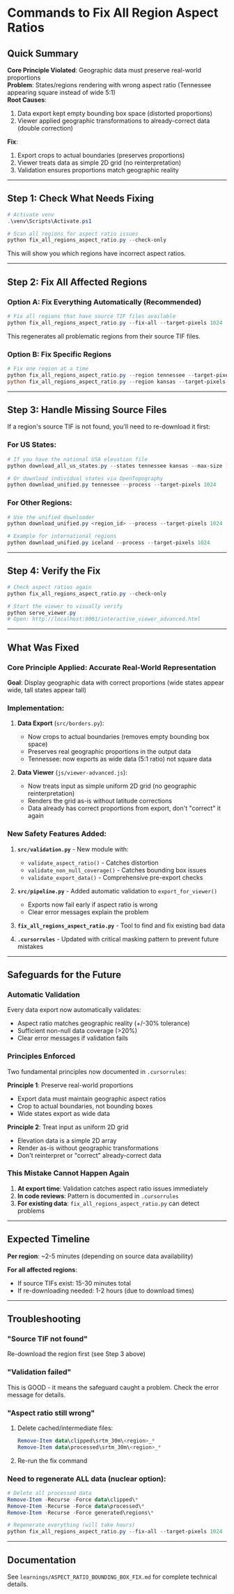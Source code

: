 # Commands to Fix All Region Aspect Ratios

## Quick Summary

**Core Principle Violated**: Geographic data must preserve real-world proportions  
**Problem**: States/regions rendering with wrong aspect ratio (Tennessee appearing square instead of wide 5:1)  
**Root Causes**: 
1. Data export kept empty bounding box space (distorted proportions)
2. Viewer applied geographic transformations to already-correct data (double correction)

**Fix**: 
1. Export crops to actual boundaries (preserves proportions)
2. Viewer treats data as simple 2D grid (no reinterpretation)
3. Validation ensures proportions match geographic reality  

---

## Step 1: Check What Needs Fixing

```powershell
# Activate venv
.\venv\Scripts\Activate.ps1

# Scan all regions for aspect ratio issues
python fix_all_regions_aspect_ratio.py --check-only
```

This will show you which regions have incorrect aspect ratios.

---

## Step 2: Fix All Affected Regions

### Option A: Fix Everything Automatically (Recommended)

```powershell
# Fix all regions that have source TIF files available
python fix_all_regions_aspect_ratio.py --fix-all --target-pixels 1024
```

This regenerates all problematic regions from their source TIF files.

### Option B: Fix Specific Regions

```powershell
# Fix one region at a time
python fix_all_regions_aspect_ratio.py --region tennessee --target-pixels 1024
python fix_all_regions_aspect_ratio.py --region kansas --target-pixels 1024
```

---

## Step 3: Handle Missing Source Files

If a region's source TIF is not found, you'll need to re-download it first:

### For US States:

```powershell
# If you have the national USA elevation file
python download_all_us_states.py --states tennessee kansas --max-size 1024

# Or download individual states via OpenTopography
python download_unified.py tennessee --process --target-pixels 1024
```

### For Other Regions:

```powershell
# Use the unified downloader
python download_unified.py <region_id> --process --target-pixels 1024

# Example for international regions
python download_unified.py iceland --process --target-pixels 1024
```

---

## Step 4: Verify the Fix

```powershell
# Check aspect ratios again
python fix_all_regions_aspect_ratio.py --check-only

# Start the viewer to visually verify
python serve_viewer.py
# Open: http://localhost:8001/interactive_viewer_advanced.html
```

---

## What Was Fixed

### Core Principle Applied: Accurate Real-World Representation

**Goal**: Display geographic data with correct proportions (wide states appear wide, tall states appear tall)

### Implementation:

1. **Data Export** (`src/borders.py`):
   - Now crops to actual boundaries (removes empty bounding box space)
   - Preserves real geographic proportions in the output data
   - Tennessee: now exports as wide data (5:1 ratio) not square data

2. **Data Viewer** (`js/viewer-advanced.js`):
   - Now treats input as simple uniform 2D grid (no geographic reinterpretation)
   - Renders the grid as-is without latitude corrections
   - Data already has correct proportions from export, don't "correct" it again

### New Safety Features Added:

1. **`src/validation.py`** - New module with:
   - `validate_aspect_ratio()` - Catches distortion
   - `validate_non_null_coverage()` - Catches bounding box issues
   - `validate_export_data()` - Comprehensive pre-export checks

2. **`src/pipeline.py`** - Added automatic validation to `export_for_viewer()`
   - Exports now fail early if aspect ratio is wrong
   - Clear error messages explain the problem

3. **`fix_all_regions_aspect_ratio.py`** - Tool to find and fix existing bad data

4. **`.cursorrules`** - Updated with critical masking pattern to prevent future mistakes

---

## Safeguards for the Future

### Automatic Validation

Every data export now automatically validates:
-  Aspect ratio matches geographic reality (+/-30% tolerance)
-  Sufficient non-null data coverage (>20%)
-  Clear error messages if validation fails

### Principles Enforced

Two fundamental principles now documented in `.cursorrules`:

**Principle 1**: Preserve real-world proportions
- Export data must maintain geographic aspect ratios
- Crop to actual boundaries, not bounding boxes
- Wide states export as wide data

**Principle 2**: Treat input as uniform 2D grid
- Elevation data is a simple 2D array
- Render as-is without geographic transformations
- Don't reinterpret or "correct" already-correct data

### This Mistake Cannot Happen Again

1. **At export time**: Validation catches aspect ratio issues immediately
2. **In code reviews**: Pattern is documented in `.cursorrules`
3. **For existing data**: `fix_all_regions_aspect_ratio.py` can detect problems

---

## Expected Timeline

**Per region**: ~2-5 minutes (depending on source data availability)

**For all affected regions**: 
- If source TIFs exist: 15-30 minutes total
- If re-downloading needed: 1-2 hours (due to download times)

---

## Troubleshooting

### "Source TIF not found"
Re-download the region first (see Step 3 above)

### "Validation failed"
This is GOOD - it means the safeguard caught a problem. Check the error message for details.

### "Aspect ratio still wrong"
1. Delete cached/intermediate files:
   ```powershell
   Remove-Item data\clipped\srtm_30m\<region>_*
   Remove-Item data\processed\srtm_30m\<region>_*
   ```
2. Re-run the fix command

### Need to regenerate ALL data (nuclear option):
```powershell
# Delete all processed data
Remove-Item -Recurse -Force data\clipped\*
Remove-Item -Recurse -Force data\processed\*
Remove-Item -Recurse -Force generated\regions\*

# Regenerate everything (will take hours)
python fix_all_regions_aspect_ratio.py --fix-all --target-pixels 1024
```

---

## Documentation

See `learnings/ASPECT_RATIO_BOUNDING_BOX_FIX.md` for complete technical details.

